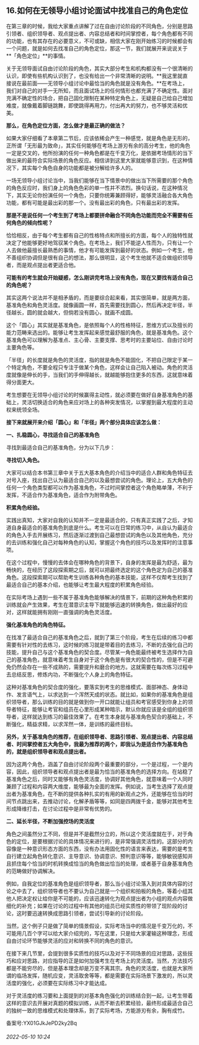 ## 16.如何在无领导小组讨论面试中找准自己的角色定位
在第三章的时候，我给大家重点讲解了过在自由讨论阶段的不同角色，分别是思路引领者、组织领导者、观点提出者、内容总结者和时间掌控者，每个角色都有不同的功能，也有其存在的必要意义，不可或缺，相信大家在刚开始练习的时候都会有一个问题，就是如何去找准自己的角色定位，那这一节，我们就展开来说说关于**「角色定位」**的事情。


关于无领导面试自由讨论阶段的角色，其实大部分考生和机构都没有一个很清晰的认识，即使有些机构认识到了，也没有给出一个非常清晰的说明。**我这里就直接说在最前面——无领导小组讨论中最恰当的角色就是没有角色。**在考场上，我们对自己的对手一无所知，而且面试场上的任何情形也都充满了不确定性。面对充满不确定性的场合，把自己固化限制在某种特定角色上，无疑是自己给自己增加难度，就像戴着脚链跳舞，即使跳得再用力，付出再大的努力，也不够灵活和优美。


**那么，在角色定位方面，怎么做才是最正确的做法？**


如果大家仔细看了本章第二节后，应该依稀会产生一种感觉，就是角色是无形的，正所谓「无形最为致命」，其实任何能够在考场上游刃有余的高分考生，他的角色一定是交叉的，他所扮演的任何一种角色都是在千变万化，是依据考场情形的当下做出来的最符合实际场景的角色反应。相信讲到这里大家就能够意识到，在这种情况下，其实每个角色自身的功能都是被分解给许多人的。


一场无领导小组讨论当中，当我们能够在当下情景中的做出当下所需要的那个角色的角色反应时，我们身上的角色色彩的单一性并不浓烈。换句话说，在这种情况下，其实无论你扮演任何一个角色，只要你统筹兼顾得好，能够灵活融合各大角色功能，都有可能是最出彩的那一个。没有最出彩的角色，只有最出彩的发挥。


**那是不是说任何一个考生到了考场上都要拼命融合不同角色功能而完全不需要有任何角色的倾向性呢？**


恰恰相反，由于每个考生都有自己的性格特点和所擅长的方面，每个人的独特性就决定了他能够更好地驾驭某个角色。在考场上，我们不能逆人性而为，只有让一个人去做他最擅长最熟悉的事情，他才有可能发挥到最好的状态。例如一个考生，他不善组织协调但是很有自己的想法，那么很明显，这个考生他就不适合做组织领导者，而是观点提出者更适合他。


**可能有的考生就会开始疑惑，怎么刚讲完考场上没有角色，现在又要找有适合自己的角色呢？**


其实这两个说法并不是相矛盾的，而是要综合起来看，其实很简单，就是两方面，基准角色和角色灵活度。就像画圆一样，首先需要找到圆心，然后再决定半径，半径越长，圆的就会越大，但倘若没有圆心，就画不成圆。


这个「圆心」其实就是基准角色，是依照每个人的性格特征，思维方式以及擅长的能力范畴来选出的。能够让考生发挥起来感觉最舒服的角色，就是基准角色。这个基准角色可以理解为基准点、主心骨、主要支撑、思考时的主要站位、自由讨论时主要角色等。


「半径」的长度就是角色的灵活度，指的就是角色不能固化，不把自己限定于某一个特定角色，不要全程只专注于做某个角色，这样会让自己陷入被动。角色的灵活度就像是伸长的手，当我们的手伸得越长，就越能够抱住更多的东西，这就意味着得分面更大。


考生想要在无领导小组讨论的时候赢得主动性，就必须要在做好自身基准角色的基础上，灵活切换适合的角色来应对场上的各种突发情况，以掌握到最大程度的主动权来统领全场。


**接下来就展开来介绍「圆心」和「半径」两个部分具体应该怎么做：**


**一、扎稳圆心，寻找适合自己的基准角色**


寻找到最适合自己的基准角色，分为以下几步：


**寻找切入角色。**


大家可以结合本书第三章中关于五大基本角色的介绍当中的适合人群和角色特征去对号入座，找出自己认为最适合自己的以及最想尝试的角色。理论上，五大角色的任何一个角色类型都可以作为基准角色，不过时间掌控者这个角色略单薄，不利于发挥，不适合作为基准角色，适合作为附带角色。


**积累角色经验。**


实践出真知，大家对自我的认知并不一定是最适合的，只有真正实践了之后，才知道自身最适合的基准角色到底是什么。考生可以在日常的练习中，从自认为最适合的角色入手去开展练习，然后逐渐过渡到自己最想尝试的角色以及其他角色，充分的去训练和强化自己对每种角色的认知，掌握这个角色的技巧以及发挥时的注意事项。


在这个过程中，慢慢的去体会在哪种角色的背景下，自身的发挥是最为舒适，最为畅快的，在经历了这段探索期之后，就可以把最终选定的这个角色定为自己的基准角色。这段探索期可以帮助考生训练各种角色的基本技能，这样不仅帮考生找到了最适合自己的基本介绍，也能够让考生最大程度的积累角色经验。


在实际考场上遇到一些不属于基准角色能够解决的情景下，前期的这种角色积累的训练就会产生效果，考生在潜意识主导下就能够迅速的转换角色，做出最好的应对，这样就能拥有刚刚一直强调的角色灵活度。


**强化基准角色的角色特征。**


在找准了最适合自己的基准角色之后，就到了第三个阶段，考生在后续的练习中都需要有针对性的去练习，这时候的练习就是带着目的去练习，不断的去强化自己的技能，提升自己与这个基准角色的契合度。尽管某一角色能最终被考生选择作为自己的基准角色，就意味着考生自身对于这个角色是有很大的契合性的，但是不可避免仍然会存在一些不成熟的，需要提升和磨合的地方。这就需要在每次练习过程中去总结反思，修炼内功，不断强化个人身上的角色特征。


这种对基准角色的契合度的强化，要落实到考生的思维模式、面部神态、身体动作、发言语气上，以求达到一个浑然天成的状态。就比如，如果你的基准角色是组织领导者，那么训练的目的就是做到你一开口就能让组员和考官感受到你身上的领导者特征，能够让考官和组员在心里形成某种暗示，默认你就应该是全组的组织领导者，这样就达到练习的最佳效果了。在考生本身就与基准角色契合的基础上，不断强化，精益求精，以求浑然一体，是训练的最终目标。


**另外，关于基准角色的推荐，在组织领导者、思路引领者、观点提出者、内容总结者、时间掌控者五大角色中，我最为推荐的两个，即我认为是适合作为基准角色的，就是组织领导者和观点提出者。**


因为这两个角色，涵盖了自由讨论阶段两个最重要的部分，一个是过程，一个是内容，因此，组织领导者和观点提出者是最为恰当的基准角色的选择方向。在站稳了基准角色之后，同时又能够有角色灵活度，协调好其他角色，就意味着一个人同时兼顾了过程和内容两大维度，能够最为全面的发挥。例如说，当考生选择了观点提出者为基准角色，在不断的提供各种扎实的有用的新观点之外，还能够在恰当的时间节点跳出来，去推动讨论，化解矛盾等等，如同是四两拨千金，能够对其他考生形成降维打击，在讨论过程中是非常有优势的。


**二、延长半径，不断加强控场的灵活度**


角色之间虽然分工不同，但是并不是截然分立的，所以这个灵活度就在于，对于角色的定位，是要根据讨论的具体情况来进行的，是非常强调灵活性的。这部分的内容像是一种意识形态方面的东西，没有办法用固化性的语言来表达，需要的是考生自行建立起角色转化意识、主导意识、协调意识、预判意识等等，能够敏锐感知并且抓住每个恰当的时机转换成恰当的角色做出恰当的处理，或者基于自身基准角色的范畴做好协调解决。


例如，自我定位的基准角色是组织领导者，那么当小组讨论落入到对具体内容的讨论之中去了，组织领导者也不要认为自己就是一个组织和拍板的角色，等着小组其他人把决定权让给你是不可能的，应该迅速转化为观点提出者为小组的观点内容做细化的补充；如果在讨论的过程中有其他的组员已经实质性的带领了现阶段的讨论，这时要迅速转换成思路引领者，尝试引导新的讨论阶段。


当然，这个例子只是做了简单的情景假设，实际考场当中的情况是千变万化的，不可能用几百个字可以给大家介绍完的，写在这里，只是给大家灌输这种理念，形成自由讨论环节能够灵活的应对和转换不同的角色的意识。


在接下来几节里，会提到很多实质性的技巧以及对于不同场景的应对思路，这些技巧和应对思路，对应指导的正是如何加强考生在考场上的灵活度。当然，方法技巧都是不能穷尽的，但是基本理念却是万变不离其宗。角色的灵活度，也就是大家所谓的临场发挥，随机应变，灵活取舍等等，都是需要在实际场景下激发的，所以灵活度的强化，必须要在实际练习中才能达成。


对于灵活度的练习要和上面提到的对基本角色强化的训练结合到一起，让考生带着这样的意识去开展对真题的模拟训练，从而不断去积累经验，最终形成最适合自己的独树一致的思维模式和处理体系，到了实际考场，方能游刃有余，胸有成竹。


备案号:YX01GJkJePD2ky2Bq


###### 2022-05-10 10:24
